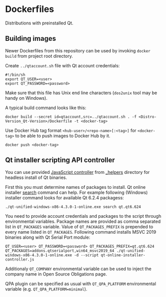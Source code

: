 # Dockerfiles

Distributions with preinstalled Qt.

## Building images

Newer Dockerfiles from this repository can be used by invoking `docker build` from project root directory.

Create `../qtaccount.sh` file with Qt account credentials:

```
#!/bin/sh
export QT_USER=<user>
export QT_PASSWORD=<password>
```

Make sure that this file has Unix end line characters (`dos2unix` tool may be handy on Windows).

A typical build command looks like this:

```
docker build --secret id=qtaccount,src=../qtaccount.sh . -f <Distro-Version_Qt-Version>/Dockerfile -t <docker-tag>
```

Use Docker Hub tag format `<hub-user>/<repo-name>[:<tag>]` for `<docker-tag>` to be able to push images to Docker Hub by it.

```
docker push <docker-tag>
```

## Qt installer scripting API controller

You can use provided [JavaScript controller](_helpers/controller-qt-online-4.3.js) from [_helpers](_helpers) directory for headless
install of Qt binaries.

First this you must determine names of packages to install. Qt online installer [search](https://doc.qt.io/qtinstallerframework/ifw-cli.html#summary-of-commands)
command can help. For example following (Windows) installer command looks for available Qt 6.2.4 packagess:

```
./qt-unified-windows-x86-4.3.0-1-online.exe search qt.qt6.624
```

You need to provide account credentials and packages to the script through environmental variables. Package names are provided as
comma separated list in `QT_PACKAGES` variable. Value of `QT_PACKAGES_PREFIX` is prepended to every name listed in `QT_PACKAGES`.
Following command installs MSVC 2019 binaries along with Qt Serial Port module:

```
QT_USER=<user> QT_PASSWORD=<password> QT_PACKAGES_PREFIX=qt.qt6.624 QT_PACKAGES=addons.qtserialport,win64_msvc2019_64 ./qt-unified-windows-x86-4.3.0-1-online.exe -d --script qt-online-installer-controller.js
```

Additionaly `QT_COMPANY` environmental variable can be used to inject the company name in Open Source Obligations page.

QPA plugin can be specified as usual with `QT_QPA_PLATFORM` environmental variable (e.g. `QT_QPA_PLATFORM=minimal`).
